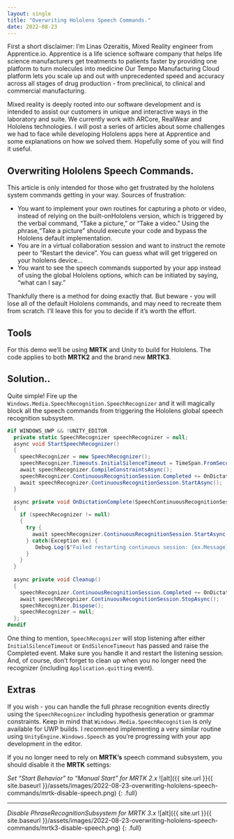 ```yaml
---
layout: single
title: "Overwriting Hololens Speech Commands."
date: 2022-08-23
---
```


First a short disclaimer: I’m Linas Ozeraitis, Mixed Reality engineer from Apprentice.io.
Apprentice is a life science software company that helps life science manufacturers get treatments to patients faster by providing one platform to turn molecules into medicine Our Tempo Manufacturing Cloud platform lets you scale up and out with unprecedented speed and accuracy across all stages of drug production - from preclinical, to clinical and commercial manufacturing. 

Mixed reality is deeply rooted into our software development and is intended to assist our customers in unique and interactive ways in the laboratory and suite. We currently work with ARCore, RealWear and Hololens technologies.
I will post a series of articles about some challenges we had to face while developing Hololens apps here at Apprentice and some explanations on how we solved them. Hopefully some of you will find it useful.

## Overwriting Hololens Speech Commands.
This article is only intended for those who get frustrated by the hololens system commands getting in your way.
Sources of  frustration:
- You want to implement your own routines for capturing a photo or video, instead of relying on the built-onHololens version, which is triggered by the verbal command, “Take a picture,” or “Take a video.” Using the phrase,“Take a picture” should execute your code and bypass the Hololens default implementation.
- You are in a virtual collaboration session and want to instruct the remote peer to “Restart the device”. You can guess what will get triggered on your hololens device…
- You want to see the speech commands supported by your app instead of using the global Hololens options, which can be initiated by saying, “what can I say.”

Thankfully there is a method for doing exactly that. But beware - you will lose all of the default Hololens commands, and may  need to recreate them from scratch. I’ll leave this for you to decide if it’s worth the effort.

## Tools
For this demo we’ll be using **MRTK** and Unity to build for Hololens. The code applies to both **MRTK2** and the brand new **MRTK3**.

## Solution..
Quite simple! Fire up the `Windows.Media.SpeechRecognition.SpeechRecognizer` and it will magically block all the speech commands from triggering the Hololens global speech recognition subsystem.
```csharp
#if WINDOWS_UWP && !UNITY_EDITOR
  private static SpeechRecognizer speechRecognizer = null;
  async void StartSpeechRecognizer()
  {
    speechRecognizer = new SpeechRecognizer();
    speechRecognizer.Timeouts.InitialSilenceTimeout = TimeSpan.FromSeconds(4);
    await speechRecognizer.CompileConstraintsAsync();
    speechRecognizer.ContinuousRecognitionSession.Completed += OnDictationComplete;
    await speechRecognizer.ContinuousRecognitionSession.StartAsync();
  }

  async private void OnDictationComplete(SpeechContinuousRecognitionSession session, SpeechContinuousRecognitionCompletedEventArgs args)
  {
    if (speechRecognizer != null)
    {
      try {
        await speechRecognizer.ContinuousRecognitionSession.StartAsync();
      } catch(Exception ex) {
         Debug.Log($"Failed restarting continuous session: {ex.Message}");           
      }
    }
  }
  
  async private void Cleanup()
  {
    speechRecognizer.ContinuousRecognitionSession.Completed += OnDictationComplete;
    await speechRecognizer.ContinuousRecognitionSession.StopAsync();
    speechRecognizer.Dispose();
    speechRecognizer = null;
  };
#endif
```

One thing to mention, `SpeechRecognizer` will stop listening after either `InitialSilenceTimeout` or `EndSilenceTimeout` has passed and raise the Completed event. Make sure you handle it and restart the listening session.
And, of course, don’t forget to clean up when you no longer need the recognizer (including `Application.quitting` event).


## Extras
If you wish - you can handle the full phrase recognition events directly using the `SpeechRecognizer` including hypothesis generation or grammar constraints. Keep in mind that `Windows.Media.SpeechRecognition` is only available for UWP builds. I recommend implementing a very similar routine using `UnityEngine.Windows.Speech` as you’re progressing with your app development in the editor.

If you no longer need to rely on **MRTK’s** speech command subsystem, you should disable it the **MRTK** settings:

*Set “Start Behavior” to “Manual Start” for MRTK 2.x*
![alt]({{ site.url }}{{ site.baseurl }}/assets/images/2022-08-23-overwriting-hololens-speech-commands/mrtk-disable-speech.png)
{: .full}

-----
*Disable PhraseRecognitionSubsystem for MRTK 3.x*
![alt]({{ site.url }}{{ site.baseurl }}/assets/images/2022-08-23-overwriting-hololens-speech-commands/mrtk3-disable-speech.png)
{: .full}




